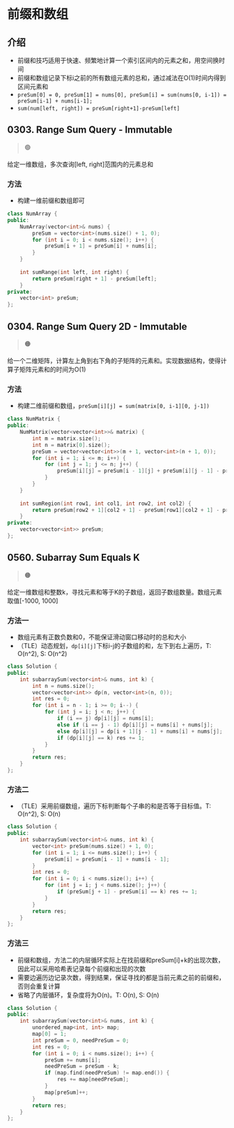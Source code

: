 # 前缀和数组
## 介绍

- 前缀和技巧适用于快速、频繁地计算一个索引区间内的元素之和，用空间换时间
- 前缀和数组记录下标i之前的所有数组元素的总和，通过减法在O(1)时间内得到区间元素和
- `preSum[0] = 0, preSum[1] = nums[0], preSum[i] = sum(nums[0, i-1]) = preSum[i-1] + nums[i-1];`
- `sum(num[left, right]) = preSum[right+1]-preSum[left]`

## 0303. Range Sum Query - Immutable

> :green_circle:

给定一维数组，多次查询[left, right]范围内的元素总和

### 方法

- 构建一维前缀和数组即可

```cpp
class NumArray {
public:
    NumArray(vector<int>& nums) {
        preSum = vector<int>(nums.size() + 1, 0);
        for (int i = 0; i < nums.size(); i++) {
            preSum[i + 1] = preSum[i] + nums[i];
        }
    }
    
    int sumRange(int left, int right) {
        return preSum[right + 1] - preSum[left];
    }
private:
    vector<int> preSum;
};
```

## 0304. Range Sum Query 2D - Immutable

>  :orange_circle:

给一个二维矩阵，计算左上角到右下角的子矩阵的元素和。实现数据结构，使得计算子矩阵元素和的时间为O(1)

### 方法

- 构建二维前缀和数组，`preSum[i][j] = sum(matrix[0, i-1][0, j-1])`

```cpp
class NumMatrix {
public:
    NumMatrix(vector<vector<int>>& matrix) {
        int m = matrix.size();
        int n = matrix[0].size();
        preSum = vector<vector<int>>(m + 1, vector<int>(n + 1, 0));
        for (int i = 1; i <= m; i++) {
            for (int j = 1; j <= n; j++) {
                preSum[i][j] = preSum[i - 1][j] + preSum[i][j - 1] - preSum[i - 1][j - 1] + matrix[i - 1][j - 1];
            }
        }
    }
    
    int sumRegion(int row1, int col1, int row2, int col2) {
        return preSum[row2 + 1][col2 + 1] - preSum[row1][col2 + 1] - preSum[row2 + 1][col1] + preSum[row1][col1];
    }
private:
    vector<vector<int>> preSum;
};
```

## 0560. Subarray Sum Equals K

> :orange_circle:

给定一维数组和整数k，寻找元素和等于K的子数组，返回子数组数量。数组元素取值[-1000, 1000]

### 方法一

- 数组元素有正数负数和0，不能保证滑动窗口移动时的总和大小
- （TLE）动态规划，`dp[i][j]`下标i-j的子数组的和，左下到右上遍历，T: O(n^2), S: O(n^2)

```cpp
class Solution {
public:
    int subarraySum(vector<int>& nums, int k) {
        int n = nums.size();
        vector<vector<int>> dp(n, vector<int>(n, 0));
        int res = 0;
        for (int i = n - 1; i >= 0; i--) {
            for (int j = i; j < n; j++) {
                if (i == j) dp[i][j] = nums[i];
                else if (i == j - 1) dp[i][j] = nums[i] + nums[j];
                else dp[i][j] = dp[i + 1][j - 1] + nums[i] + nums[j];
                if (dp[i][j] == k) res += 1;
            }
        }
        return res;
    }
};
```

### 方法二

- （TLE）采用前缀数组，遍历下标判断每个子串的和是否等于目标值。T: O(n^2), S: O(n)

```cpp
class Solution {
public:
    int subarraySum(vector<int>& nums, int k) {
        vector<int> preSum(nums.size() + 1, 0);
        for (int i = 1; i <= nums.size(); i++) {
            preSum[i] = preSum[i - 1] + nums[i - 1];
        }
        int res = 0;
        for (int i = 0; i < nums.size(); i++) {
            for (int j = i; j < nums.size(); j++) {
                if (preSum[j + 1] - preSum[i] == k) res += 1;
            }
        }
        return res;
    }
};
```

### 方法三

- 前缀和数组，方法二的内层循环实际上在找前缀和preSum[i]+k的出现次数，因此可以采用哈希表记录每个前缀和出现的次数
- 需要边遍历边记录次数，得到结果，保证寻找的都是当前元素之前的前缀和，否则会重复计算
- 省略了内层循环，复杂度将为O(n)。T: O(n), S: O(n)

```cpp
class Solution {
public:
    int subarraySum(vector<int>& nums, int k) {
        unordered_map<int, int> map;
        map[0] = 1;
        int preSum = 0, needPreSum = 0;
        int res = 0;
        for (int i = 0; i < nums.size(); i++) {
            preSum += nums[i];
            needPreSum = preSum - k;
            if (map.find(needPreSum) != map.end()) {
                res += map[needPreSum];
            }
            map[preSum]++;
        }
        return res;
    }
};
```

